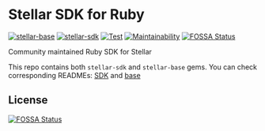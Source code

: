 # Stellar SDK for Ruby
[![stellar-base](https://badge.fury.io/rb/stellar-base.svg)](https://badge.fury.io/rb/stellar-base)
[![stellar-sdk](https://badge.fury.io/rb/stellar-sdk.svg)](https://badge.fury.io/rb/stellar-sdk)
[![Test](https://github.com/astroband/ruby-stellar-sdk/workflows/Test/badge.svg)](https://github.com/astroband/ruby-stellar-sdk/workflows/Test/)
[![Maintainability](https://api.codeclimate.com/v1/badges/dadfcd9396aba493cb93/maintainability)](https://codeclimate.com/github/astroband/ruby-stellar-sdk/maintainability)
[![FOSSA Status](https://app.fossa.com/api/projects/git%2Bgithub.com%2Fastroband%2Fruby-stellar-sdk.svg?type=shield)](https://app.fossa.com/projects/git%2Bgithub.com%2Fastroband%2Fruby-stellar-sdk?ref=badge_shield)

Community maintained Ruby SDK for Stellar

This repo contains both `stellar-sdk` and `stellar-base` gems. You can check corresponding READMEs: [SDK](https://github.com/astroband/ruby-stellar-sdk/blob/master/sdk/README.md) and [base](https://github.com/astroband/ruby-stellar-sdk/blob/master/base/README.md)


## License
[![FOSSA Status](https://app.fossa.com/api/projects/git%2Bgithub.com%2Fastroband%2Fruby-stellar-sdk.svg?type=large)](https://app.fossa.com/projects/git%2Bgithub.com%2Fastroband%2Fruby-stellar-sdk?ref=badge_large)